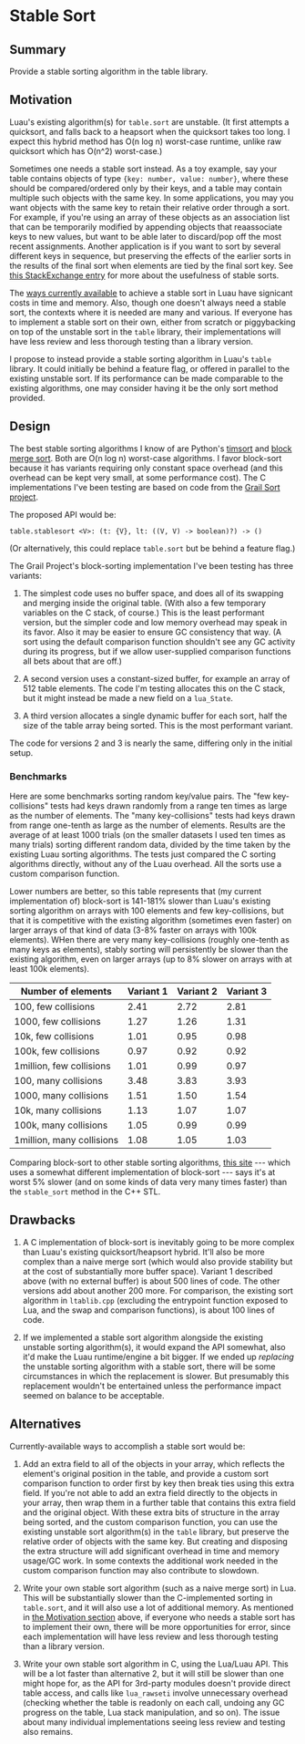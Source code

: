 # Stable Sort

## Summary

Provide a stable sorting algorithm in the table library.

## Motivation

Luau's existing algorithm(s) for `table.sort` are unstable. (It first attempts a quicksort, and falls back to a heapsort when the quicksort takes too long. I expect this hybrid method has O(n log n) worst-case runtime, unlike raw quicksort which has O(n^2) worst-case.)

Sometimes one needs a stable sort instead. As a toy example, say your table contains objects of type `{key: number, value: number}`, where these should be compared/ordered only by their keys, and a table may contain multiple such objects with the same key. In some applications, you may you want objects with the same key to retain their relative order through a sort. For example, if you're using an array of these objects as an association list that can be temporarily modified by appending objects that reaassociate keys to new values, but want to be able later to discard/pop off the most recent assignments. Another application is if you want to sort by several different keys in sequence, but preserving the effects of the earlier sorts in the results of the final sort when elements are tied by the final sort key. See [this StackExchange entry](https://stackoverflow.com/questions/1517793/what-is-stability-in-sorting-algorithms-and-why-is-it-important) for more about the usefulness of stable sorts.

The [ways currently available](#Alternatives) to achieve a stable sort in Luau have signicant costs in time and memory. Also, though one doesn't always need a stable sort, the contexts where it is needed are many and various. If everyone has to implement a stable sort on their own, either from scratch or piggybacking on top of the unstable sort in the `table` library, their implementations will have less review and less thorough testing than a library version.

I propose to instead provide a stable sorting algorithm in Luau's `table` library. It could initially be behind a feature flag, or offered in parallel to the existing unstable sort. If its performance can be made comparable to the existing algorithms, one may consider having it be the only sort method provided.


## Design

The best stable sorting algorithms I know of are Python's [timsort](https://en.wikipedia.org/wiki/Timsort) and [block merge sort](https://en.wikipedia.org/wiki/Block_sort). Both are O(n log n) worst-case algorithms. I favor block-sort because it has variants requiring only constant space overhead (and this overhead can be kept very small, at some performance cost). The C implementations I've been testing are based on code from the [Grail Sort project](https://github.com/HolyGrailSortProject/Rewritten-Grailsort).

The proposed API would be:

`table.stablesort <V>: (t: {V}, lt: ((V, V) -> boolean)?) -> ()`

(Or alternatively, this could replace `table.sort` but be behind a feature flag.)

The Grail Project's block-sorting implementation I've been testing has three variants:

1. The simplest code uses no buffer space, and does all of its swapping and merging inside the original table. (With also a few temporary variables on the C stack, of course.) This is the least performant version, but the simpler code and low memory overhead may speak in its favor. Also it may be easier to ensure GC consistency that way. (A sort using the default comparison function shouldn't see any GC activity during its progress, but if we allow user-supplied comparison functions all bets about that are off.)

2. A second version uses a constant-sized buffer, for example an array of 512 table elements. The code I'm testing allocates this on the C stack, but it might instead be made a new field on a `lua_State`.

3. A third version allocates a single dynamic buffer for each sort, half the size of the table array being sorted. This is the most performant variant.

The code for versions 2 and 3 is nearly the same, differing only in the initial setup.

### Benchmarks

Here are some benchmarks sorting random key/value pairs. The "few key-collisions" tests had keys drawn randomly from a range ten times as large as the number of elements. The "many key-collisions" tests had keys drawn from range one-tenth as large as the number of elements. Results are the average of at least 1000 trials (on the smaller datasets I used ten times as many trials) sorting different random data, divided by the time taken by the existing Luau sorting algorithms. The tests just compared the C sorting algorithms directly, without any of the Luau overhead. All the sorts use a custom comparison function.

Lower numbers are better, so this table represents that (my current implementation of) block-sort is 141-181% slower than Luau's existing sorting algorithm on arrays with 100 elements and few key-collisions, but that it is competitive with the existing algorithm (sometimes even faster) on larger arrays of that kind of data (3-8% faster on arrays with 100k elements). WHen there are very many key-collisions (roughly one-tenth as many keys as elements), stably sorting will persistently be slower than the existing algorithm, even on larger arrays (up to 8% slower on arrays with at least 100k elements).


Number of elements        | Variant 1 | Variant 2 | Variant 3
--------------------------|-----------|-----------|----------
100,      few collisions  |   2.41    |   2.72    |   2.81
1000,     few collisions  |   1.27    |   1.26    |   1.31
10k,      few collisions  |   1.01    |   0.95    |   0.98
100k,     few collisions  |   0.97    |   0.92    |   0.92
1million, few collisions  |   1.01    |   0.99    |   0.97
100,      many collisions |   3.48    |   3.83    |   3.93
1000,     many collisions |   1.51    |   1.50    |   1.54
10k,      many collisions |   1.13    |   1.07    |   1.07
100k,     many collisions |   1.05    |   0.99    |   0.99
1million, many collisions |   1.08    |   1.05    |   1.03


Comparing block-sort to other stable sorting algorithms, [this site](https://github.com/BonzaiThePenguin/WikiSort) --- which uses a somewhat different implementation of block-sort --- says it's at worst 5% slower (and on some kinds of data very many times faster) than the `stable_sort` method in the C++ STL.


## Drawbacks

1. A C implementation of block-sort is inevitably going to be more complex than Luau's existing quicksort/heapsort hybrid. It'll also be more complex than a naive merge sort (which would also provide stability but at the cost of substantially more buffer space). Variant 1 described above (with no external buffer) is about 500 lines of code. The other versions add about another 200 more. For comparison, the existing sort algorithm in `ltablib.cpp` (excluding the entrypoint function exposed to Lua, and the swap and comparison functions), is about 100 lines of code.

2. If we implemented a stable sort algorithm alongside the existing unstable sorting algorithm(s), it would expand the API somewhat, also it'd make the Luau runtime/engine a bit bigger. If we ended up *replacing* the unstable sorting algorithm with a stable sort, there will be some circumstances in which the replacement is slower. But presumably this replacement wouldn't be entertained unless the performance impact seemed on balance to be acceptable.


## Alternatives

Currently-available ways to accomplish a stable sort would be:

1. Add an extra field to all of the objects in your array, which reflects the element's original position in the table, and provide a custom sort comparison function to order first by key then break ties using this extra field. If you're not able to add an extra field directly to the objects in your array, then wrap them in a further table that contains this extra field and the original object. With these extra bits of structure in the array being sorted, and the custom comparison function, you can use the existing unstable sort algorithm(s) in the `table` library, but preserve the relative order of objects with the same key. But creating and disposing the extra structure will add significant overhead in time and memory usage/GC work. In some contexts the additional work needed in the custom comparison function may also contribute to slowdown.

2. Write your own stable sort algorithm (such as a naive merge sort) in Lua. This will be substantially slower than the C-implemented sorting in `table.sort`, and it will also use a lot of additional memory. As mentioned in [the Motivation section](#Motivation) above,  if everyone who needs a stable sort has to implement their own, there will be more opportunities for error, since each implementation will have less review and less thorough testing than a library version.

3. Write your own stable sort algorithm in C, using the Lua/Luau API. This will be a lot faster than alternative 2, but it will still be slower than one might hope for, as the API for 3rd-party modules doesn't provide direct table access, and calls like `lua_rawseti` involve unnecessary overhead (checking whether the table is readonly on each call, undoing any GC progress on the table, Lua stack manipulation, and so on). The issue about many individual implementations seeing less review and testing also remains.

